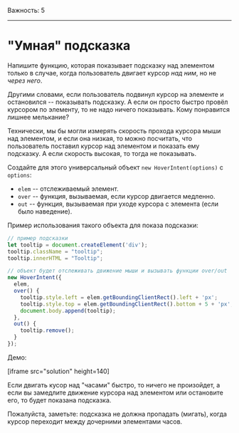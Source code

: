 Важность: 5

---

# "Умная" подсказка

Напишите функцию, которая показывает подсказку над элементом только в случае, когда пользователь двигает курсор *над ним*, но не *через него*.

Другими словами, если пользователь подвинул курсор на элементе и остановился -- показывать подсказку. А если он просто быстро провёл курсором по элементу, то не надо ничего показывать. Кому понравится лишнее мелькание?

Технически, мы бы могли измерять скорость прохода курсора мыши над элементом, и если она низкая, то можно посчитать, что пользователь поставил курсор над элементом и показать ему подсказку. А если скорость высокая, то тогда не показывать.

Создайте для этого универсальный объект `new HoverIntent(options)` с `options`:

- `elem` -- отслеживаемый элемент.
- `over` -- функция, вызываемая, если курсор двигается медленно.
- `out` -- функция, вызываемая при уходе курсора с элемента (если было наведение).

Пример использования такого объекта для показа подсказки:

```js
// пример подсказки
let tooltip = document.createElement('div');
tooltip.className = "tooltip";
tooltip.innerHTML = "Tooltip";

// объект будет отслеживать движение мыши и вызывать функции over/out
new HoverIntent({
  elem,
  over() {
    tooltip.style.left = elem.getBoundingClientRect().left + 'px';
    tooltip.style.top = elem.getBoundingClientRect().bottom + 5 + 'px';
    document.body.append(tooltip);
  },
  out() {
    tooltip.remove();
  }
});
```

Демо:

[iframe src="solution" height=140]

Если двигать кусор над "часами" быстро, то ничего не произойдет, а если вы замедлите движение курсора над элементом или остановите его, то будет показана подсказка.

Пожалуйста, заметьте: подсказка не должна пропадать (мигать), когда курсор переходит между дочерними элементами часов.
